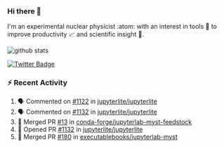 ### Hi there 👋 

I'm an experimental nuclear physicist :atom: with an interest in tools :wrench: to improve productivity :chart_with_upwards_trend: and scientific insight :telescope:.

![github stats](https://github-readme-stats.vercel.app/api?username=agoose77&show_icons=true&hide_rank=true&hide_title=true&bg_color=30,e76445,904e95&text_color=efe3ec&icon_color=efe3ec)
<!--
**agoose77/agoose77** is a ✨ _special_ ✨ repository because its `README.md` (this file) appears on your GitHub profile.

Here are some ideas to get you started:

- 🔭 I’m currently working on ...
- 🌱 I’m currently learning ...
- 👯 I’m looking to collaborate on ...
- 🤔 I’m looking for help with ...
- 💬 Ask me about ...
- 📫 How to reach me: ...
- 😄 Pronouns: ...
- ⚡ Fun fact: ...
-->

[![Twitter Badge](https://img.shields.io/twitter/follow/agoose77?style=flat-square&logo=Twitter&logoColor=white&color=cornflowerblue)](https://twitter.com/agoose77)

### :zap: Recent Activity

<!--START_SECTION:activity-->
1. 🗣 Commented on [#1122](https://github.com/jupyterlite/jupyterlite/issues/1122#issuecomment-1698686071) in [jupyterlite/jupyterlite](https://github.com/jupyterlite/jupyterlite)
2. 🗣 Commented on [#1132](https://github.com/jupyterlite/jupyterlite/pull/1132#issuecomment-1698098029) in [jupyterlite/jupyterlite](https://github.com/jupyterlite/jupyterlite)
3. 🎉 Merged PR [#13](https://github.com/conda-forge/jupyterlab-myst-feedstock/pull/13) in [conda-forge/jupyterlab-myst-feedstock](https://github.com/conda-forge/jupyterlab-myst-feedstock)
4. 💪 Opened PR [#1132](https://github.com/jupyterlite/jupyterlite/pull/1132) in [jupyterlite/jupyterlite](https://github.com/jupyterlite/jupyterlite)
5. 🎉 Merged PR [#180](https://github.com/executablebooks/jupyterlab-myst/pull/180) in [executablebooks/jupyterlab-myst](https://github.com/executablebooks/jupyterlab-myst)
<!--END_SECTION:activity-->
